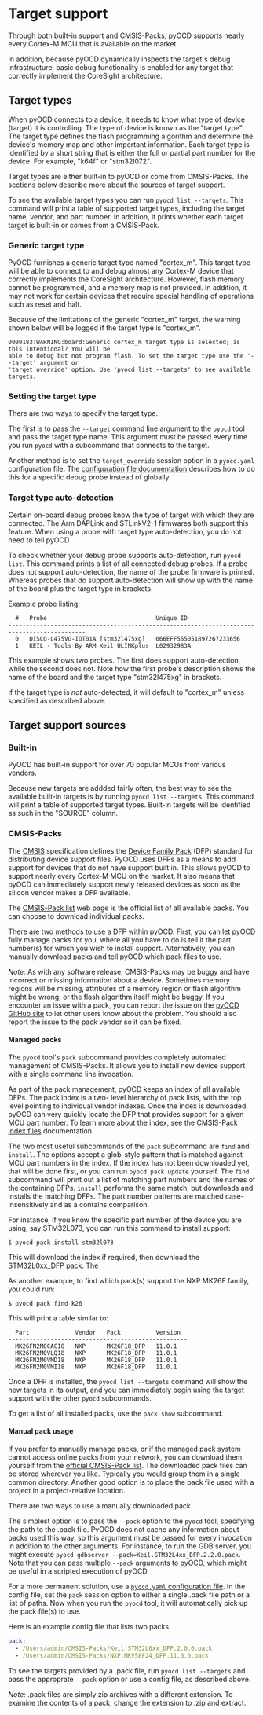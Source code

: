 Target support
==============

Through both built-in support and CMSIS-Packs, pyOCD supports nearly every Cortex-M MCU that is
available on the market.

In addition, because pyOCD dynamically inspects the target's debug infrastructure, basic
debug functionality is enabled for any target that correctly implement the CoreSight architecture.


## Target types

When pyOCD connects to a device, it needs to know what type of device (target) it is controlling.
The type of device is known as the "target type". The target type defines the flash programming
algorithm and determine the device's memory map and other important information. Each target type is
identified by a short string that is either the full or partial part number for the device. For
example, "k64f" or "stm32l072".

Target types are either built-in to pyOCD or come from CMSIS-Packs. The sections below describe more
about the sources of target support.

To see the available target types you can run `pyocd list --targets`. This command will print a
table of supported target types, including the target name, vendor, and part number. In addition, it
prints whether each target target is built-in or comes from a CMSIS-Pack.


### Generic target type

PyOCD furnishes a generic target type named "cortex_m". This target type will be able to connect to
and debug almost any Cortex-M device that correctly implements the CoreSight architecture. However,
flash memory cannot be programmed, and a memory map is not provided. In addition, it may not work
for certain devices that require special handling of operations such as reset and halt.

Because of the limitations of the generic "cortex_m" target, the warning shown below will be logged
if the target type is "cortex_m".

    0000183:WARNING:board:Generic cortex_m target type is selected; is this intentional? You will be
    able to debug but not program flash. To set the target type use the '--target' argument or
    'target_override' option. Use 'pyocd list --targets' to see available targets.


### Setting the target type

There are two ways to specify the target type.

The first is to pass the `--target` command line argument to the `pyocd` tool and pass the target
type name. This argument must be passed every time you run `pyocd` with a subcommand that connects
to the target.

Another method is to set the `target_override` session option in a `pyocd.yaml` configuration file. The
[configuration file documentation](configuration.md) describes how to do this for a specific debug
probe instead of globally.


### Target type auto-detection

Certain on-board debug probes know the type of target with which they are connected. The Arm DAPLink
and STLinkV2-1 firmwares both support this feature. When using a probe with target type
auto-detection, you do not need to tell pyOCD

To check whether your debug probe supports auto-detection, run `pyocd list`. This command prints
a list of all connected debug probes. If a probe does not support auto-detection, the name of the
probe firmware is printed. Whereas probes that do support auto-detection will show up with the
name of the board plus the target type in brackets.

Example probe listing:

      #   Probe                               Unique ID
    --------------------------------------------------------------------------------------------
      0   DISCO-L475VG-IOT01A [stm32l475xg]   066EFF555051897267233656
      1   KEIL - Tools By ARM Keil ULINKplus  L02932983A

This example shows two probes. The first does support auto-detection, while the second does not.
Note how the first probe's description shows the name of the board and the target type
"stm32l475xg" in brackets.

If the target type is *not* auto-detected, it will default to "cortex_m" unless specified as
described above.


## Target support sources

### Built-in

PyOCD has built-in support for over 70 popular MCUs from various vendors.

Because new targets are addded fairly often, the best way to see the available built-in targets is
by running `pyocd list --targets`. This command will print a table of supported target types.
Built-in targets will be identified as such in the "SOURCE" column.


### CMSIS-Packs

The [CMSIS](http://arm-software.github.io/CMSIS_5/General/html/index.html) specification defines the
[Device Family Pack](http://arm-software.github.io/CMSIS_5/Pack/html/index.html) (DFP) standard for
distributing device support files. PyOCD uses DFPs as a means to add support for devices that do
not have support built in. This allows pyOCD to support nearly every Cortex-M MCU on the market. It
also means that pyOCD can immediately support newly released devices as soon as the silicon vendor
makes a DFP available.

The [CMSIS-Pack list](http://www.keil.com/dd2/pack/) web page is the official list of all available
packs. You can choose to download individual packs.

There are two methods to use a DFP within pyOCD. First, you can let pyOCD fully manage packs for
you, where all you have to do is tell it the part number(s) for which you wish to install support.
Alternatively, you can manually download packs and tell pyOCD which pack files to use.

*Note:* As with any software release, CMSIS-Packs may be buggy and have incorrect or missing
information about a device. Sometimes memory regions will be missing, attributes of a memory region
or flash algorithm might be wrong, or the flash algorithm itself might be buggy. If you encounter an
issue with a pack, you can report the issue on the [pyOCD GitHub
site](https://www.github.com/pyocd/pyOCD/issues) to let other users know about the problem. You
should also report the issue to the pack vendor so it can be fixed.


#### Managed packs

The `pyocd` tool's `pack` subcommand provides completely automated management of CMSIS-Packs. It
allows you to install new device support with a single command line invocation.

As part of the pack management, pyOCD keeps an index of all available DFPs. The pack index is a two-
level hierarchy of pack lists, with the top level pointing to individual vendor indexes. Once the
index is downloaded, pyOCD can very quickly locate the DFP that provides support for a given
MCU part number. To learn more about the index, see the [CMSIS-Pack index
files](http://arm-software.github.io/CMSIS_5/Pack/html/packIndexFile.html) documentation.

The two most useful subcommands of the `pack` subcommand are `find` and `install`. The options accept a glob-style
pattern that is matched against MCU part numbers in the index. If the index has not been downloaded yet, that will be
done first, or you can run `pyocd pack update` yourself. The `find` subcommand will print out a list of matching part
numbers and the names of the containing DFPs. `install` performs the same match, but downloads and installs the matching
DFPs. The part number patterns are matched case-insensitively and as a contains comparison.

For instance, if you know the specific part number of the device you are using, say STM32L073, you
can run this command to install support:

    $ pyocd pack install stm32l073

This will download the index if required, then download the STM32L0xx_DFP pack. The

As another example, to find which pack(s) support the NXP MK26F family, you could run:

    $ pyocd pack find k26

This will print a table similar to:

      Part             Vendor   Pack          Version
    ---------------------------------------------------
      MK26FN2M0CAC18   NXP      MK26F18_DFP   11.0.1
      MK26FN2M0VLQ18   NXP      MK26F18_DFP   11.0.1
      MK26FN2M0VMD18   NXP      MK26F18_DFP   11.0.1
      MK26FN2M0VMI18   NXP      MK26F18_DFP   11.0.1

Once a DFP is installed, the `pyocd list --targets` command will show the new targets in its output,
and you can immediately begin using the target support with the other `pyocd` subcommands.

To get a list of all installed packs, use the `pack show` subcommand.


#### Manual pack usage

If you prefer to manually manage packs, or if the managed pack system cannot access online packs
from your network, you can download them yourself from the [official CMSIS-Pack
list](http://www.keil.com/dd2/pack/). The downloaded pack files can be stored wherever you like.
Typically you would group them in a single common directory. Another good option is to place the
pack file used with a project in a project-relative location.

There are two ways to use a manually downloaded pack.

The simplest option is to pass the `--pack` option to the `pyocd` tool, specifying the path to the
.pack file. PyOCD does not cache any information about packs used this way, so this argument must be
passed for every invocation in addition to the other arguments. For instance, to run the GDB server,
you might execute `pyocd gdbserver --pack=Keil.STM32L4xx_DFP.2.2.0.pack`. Note that you can pass
multiple `--pack` arguments to pyOCD, which might be useful in a scripted execution of pyOCD.

For a more permanent solution, use a [`pyocd.yaml` configuration file](configuration.md). In the
config file, set the `pack` session option to either a single .pack file path or a list of paths. Now
when you run the `pyocd` tool, it will automatically pick up the pack file(s) to use.

Here is an example config file that lists two packs.
```yaml
pack:
  - /Users/admin/CMSIS-Packs/Keil.STM32L0xx_DFP.2.0.0.pack
  - /Users/admin/CMSIS-Packs/NXP.MKV58F24_DFP.11.0.0.pack
```

To see the targets provided by a .pack file, run `pyocd list --targets` and pass the approprate
`--pack` option or use a config file, as described above.

_Note:_ .pack files are simply zip archives with a different extension. To examine the contents of
a pack, change the extension to .zip and extract.

